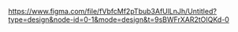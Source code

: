 https://www.figma.com/file/fVbfcMf2pTbub3AfUlLnJh/Untitled?type=design&node-id=0-1&mode=design&t=9sBWFrXAR2tOIQKd-0
